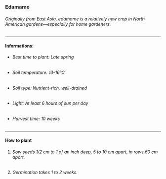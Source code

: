 ### Edamame

###### Originally from East Asia, edamame is a relatively new crop in North American gardens—especially for home gardeners.

---

#### Informations:

- ###### Best time to plant: Late spring
- ###### Soil temperature: 13-16°C
- ###### Soil type: Nutrient-rich, well-drained
- ###### Light: At least 6 hours of sun per day
- ###### Harvest time: 10 weeks

---

#### How to plant

1. ###### Sow seeds 1/2 cm to 1 of an inch deep, 5 to 10 cm apart, in rows 60 cm apart.
2. ###### Germination takes 1 to 2 weeks.
